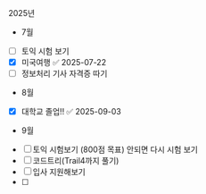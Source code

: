 2025년
- 7월
- [ ] 토익 시험 보기
- [x] 미국여행 ✅ 2025-07-22
- [ ] 정보처리 기사 자격증 따기

- 8월
- [x] 대학교 졸업!! ✅ 2025-09-03

- 9월
- [ ] 토익 시험보기 (800점 목표) 안되면 다시 시험 보기
- [ ] 코드트리(Trail4까지 풀기)
- [ ] 입사 지원해보기
- [ ] 


